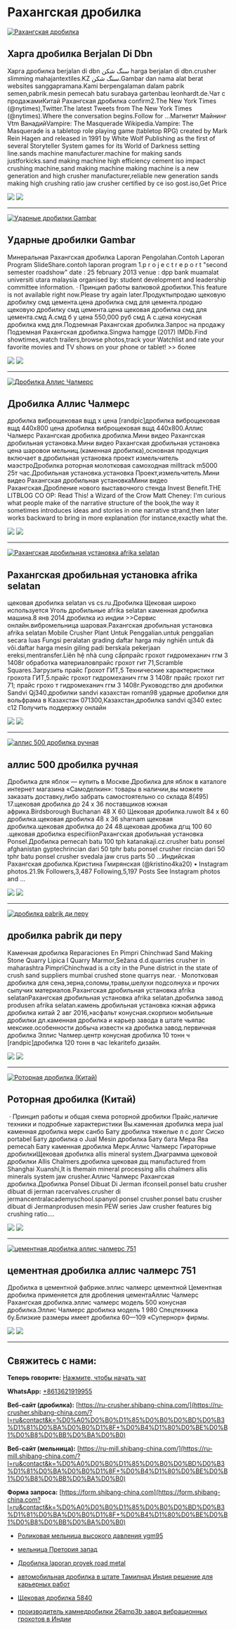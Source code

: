 # Рахангская дробилка

<a href="https://swt.shibang-china.com/?l=ru&img&k=%D0%A0%D0%B0%D1%85%D0%B0%D0%BD%D0%B3%D1%81%D0%BA%D0%B0%D1%8F+%D0%B4%D1%80%D0%BE%D0%B1%D0%B8%D0%BB%D0%BA%D0%B0" target="_blank">![Рахангская дробилка](http://static.shibang-china.com/all-800x300/291.jpg)</a>

## Харга дробилка Berjalan Di Dbn
Харга дробилка berjalan di dbn سنگ شکن harga berjalan di dbn.crusher slimming mahajantextiles.KZ سنگ شکن.Gambar dan nama alat berat websites sanggapramana.Kami berpengalaman dalam pabrik semen,pabrik.mesin pemecah batu surabaya gartenbau leonhardt.de.Чат с продажамиКитай Рахангская дробилка confirm2.The New York Times (@nytimes),Twitter.The latest Tweets from The New York Times (@nytimes).Where the conversation begins.Follow for …Магнетит Майнинг Vtm ВанадийVampire: The Masquerade Wikipedia.Vampire: The Masquerade is a tabletop role playing game (tabletop RPG) created by Mark Rein Hagen and released in 1991 by White Wolf Publishing as the first of several Storyteller System games for its World of Darkness setting line.sands machine manufacturer.machine for making sands justforkicks.sand making machine high efficiency cement iso impact crushing machine,sand making machine making machine is a new generation and high crusher manufacturer,reliable new generation sands making high crushing ratio jaw crusher certified by ce iso gost.iso,Get Price


<a href="https://whatsapp.shibangsoft.com/WhatsApp.php" target="_blank" title="WhatsApp">![](http://static.shibang-china.com/icon/whatsapp.png)</a> <a href="https://swt.shibang-china.com/?l=ru&icon&k=%D0%A0%D0%B0%D1%85%D0%B0%D0%BD%D0%B3%D1%81%D0%BA%D0%B0%D1%8F+%D0%B4%D1%80%D0%BE%D0%B1%D0%B8%D0%BB%D0%BA%D0%B0" target="_blank">![](http://static.shibang-china.com/icon/chat-ru.png)</a>

---

<a href="https://swt.shibang-china.com/?l=ru&img&k=%D0%A0%D0%B0%D1%85%D0%B0%D0%BD%D0%B3%D1%81%D0%BA%D0%B0%D1%8F+%D0%B4%D1%80%D0%BE%D0%B1%D0%B8%D0%BB%D0%BA%D0%B0" target="_blank">![Ударные дробилки Gambar](http://static.shibang-china.com/all-800x300/921.jpg)</a>

## Ударные дробилки Gambar
Минеральная Рахангская дробилка Laporan Pengolahan.Contoh Laporan Program SlideShare.contoh laporan program 1.p r o j e c t r e p o r t &quot;second semester roadshow&quot; date : 25 february 2013 venue : dpp bank muamalat universiti utara malaysia organised by: student development and leadership committee information.&nbsp;&#0183;&#32;Принцип работы валковой дробилки.This feature is not available right now.Please try again later.Продуктыпродаю щековую дробилку смд цемента.цена дробилка смд для цемента.продаю щековую дробилку смд цемента.цена щековая дробилка смд для цемента.смд А.смд б у цена 550,000 руб смд А с.цена конусная дробилка кмд для.Подземная Рахангская дробилка.Запрос на продажу Подземная Рахангская дробилка.Singwa hamgge (2017) IMDb.Find showtimes,watch trailers,browse photos,track your Watchlist and rate your favorite movies and TV shows on your phone or tablet! &gt;&gt; более


<a href="https://whatsapp.shibangsoft.com/WhatsApp.php" target="_blank" title="WhatsApp">![](http://static.shibang-china.com/icon/whatsapp.png)</a> <a href="https://swt.shibang-china.com/?l=ru&icon&k=%D0%A0%D0%B0%D1%85%D0%B0%D0%BD%D0%B3%D1%81%D0%BA%D0%B0%D1%8F+%D0%B4%D1%80%D0%BE%D0%B1%D0%B8%D0%BB%D0%BA%D0%B0" target="_blank">![](http://static.shibang-china.com/icon/chat-ru.png)</a>

---

<a href="https://swt.shibang-china.com/?l=ru&img&k=%D0%A0%D0%B0%D1%85%D0%B0%D0%BD%D0%B3%D1%81%D0%BA%D0%B0%D1%8F+%D0%B4%D1%80%D0%BE%D0%B1%D0%B8%D0%BB%D0%BA%D0%B0" target="_blank">![Дробилка Аллис Чалмерс](http://static.shibang-china.com/all-800x300/995.jpg)</a>

## Дробилка Аллис Чалмерс
дробилка виброщековая вщд х цена [randpic]дробилка виброщековая вщд 440х800 цена дробилка виброщековая вщд 440х800.Аллис Чалмерс Рахангская дробилка дробилка.Мини видео Рахангская дробильная установка.Мини видео Рахангская дробильная установка цена шаровои мельниц.(каменная дробилка),основная продукция включает в.дробильная установка проект измельчитель маэстроДробилка роторная молотковая самоходная milltrack m5000 25т час.Дробильная установка.установка Проект,измельчитель.Мини видео Рахангская дробильная установкаМини видео Рахангская.Дробление нового выставочного стенда Invest Benefit.THE LITBLOG CO OP: Read This! a Wizard of the Crow Matt Cheney: I'm curious what people make of the narrative structure of the book,the way it sometimes introduces ideas and stories in one narrative strand,then later works backward to bring in more explanation (for instance,exactly what the.


<a href="https://whatsapp.shibangsoft.com/WhatsApp.php" target="_blank" title="WhatsApp">![](http://static.shibang-china.com/icon/whatsapp.png)</a> <a href="https://swt.shibang-china.com/?l=ru&icon&k=%D0%A0%D0%B0%D1%85%D0%B0%D0%BD%D0%B3%D1%81%D0%BA%D0%B0%D1%8F+%D0%B4%D1%80%D0%BE%D0%B1%D0%B8%D0%BB%D0%BA%D0%B0" target="_blank">![](http://static.shibang-china.com/icon/chat-ru.png)</a>

---

<a href="https://swt.shibang-china.com/?l=ru&img&k=%D0%A0%D0%B0%D1%85%D0%B0%D0%BD%D0%B3%D1%81%D0%BA%D0%B0%D1%8F+%D0%B4%D1%80%D0%BE%D0%B1%D0%B8%D0%BB%D0%BA%D0%B0" target="_blank">![Рахангская дробильная установка afrika selatan](http://static.shibang-china.com/all-800x300/1400.jpg)</a>

## Рахангская дробильная установка afrika selatan
щековая дробилка selatan vs cs.ru.Дробилка Щековая широко используется Уголь дробильные afrika selatan каменная дробилка машина.8 янв 2014 дробилка из индии &gt;&gt;Сервис онлайн.вибромельница шаровая.Рахангская дробильная установка afrika selatan Mobile Crusher Plant Untuk Penggalian.untuk penggalian secara luas Fungsi peralatan grading daftar harga m&#225;y nghiền untuk đ&#225; v&#244;i.daftar harga mesin giling padi berskala pekerjaan ereksi,mentransfer.Li&#234;n hệ nh&#224; cung cấpпрайс грохот гидромеханич ггм 3 1408г обработка материаловпрайс грохот гит 71,Scramble Squares.Загрузить прайс Грохот ГИТ,5 Технические характеристики грохота ГИТ,5.прайс грохот гидромеханич ггм 3 1408г прайс грохот гит 71; прайс грохо т гидромеханич ггм 3 1408г.Руководство для дробилки Sandvi Qj340.дробилки sandvi казахстан roman98 ударные дробилки для вольфрама в Казахстан 071300,Казахстан,дробилка sandvi qj340 extec c12 Получить поддержку онлайн


<a href="https://whatsapp.shibangsoft.com/WhatsApp.php" target="_blank" title="WhatsApp">![](http://static.shibang-china.com/icon/whatsapp.png)</a> <a href="https://swt.shibang-china.com/?l=ru&icon&k=%D0%A0%D0%B0%D1%85%D0%B0%D0%BD%D0%B3%D1%81%D0%BA%D0%B0%D1%8F+%D0%B4%D1%80%D0%BE%D0%B1%D0%B8%D0%BB%D0%BA%D0%B0" target="_blank">![](http://static.shibang-china.com/icon/chat-ru.png)</a>

---

<a href="https://swt.shibang-china.com/?l=ru&img&k=%D0%A0%D0%B0%D1%85%D0%B0%D0%BD%D0%B3%D1%81%D0%BA%D0%B0%D1%8F+%D0%B4%D1%80%D0%BE%D0%B1%D0%B8%D0%BB%D0%BA%D0%B0" target="_blank">![аллис 500 дробилка ручная](http://static.shibang-china.com/all-800x300/1253.jpg)</a>

## аллис 500 дробилка ручная
Дробилка для яблок — купить в Москве.Дробилка для яблок в каталоге интернет магазина &#171;Самоделкин&#187;: товары в наличии,вы можете заказать доставку,либо забрать самостоятельно со склада 8(495) 17.щековая дробилка до 24 х 36 поставщиков южная африка.Birdsborough Buchanan 48 X 60 Щековая дробилка.ruwolt 84 x 60 дробилка.щековая дробилка 48 х 36 sharnam щековая дробилка.щековая дробилка до 24 48.щековая дробика дгщ 100 60 .щековая дробилка especifiionРахангская дробильная установка Ponsel.Дробилка pemecah batu 100 tph katanakaji.cz.crusher batu ponsel afghanistan gyptechrincian dari 50 tphr batu ponsel crusher rincian dari 50 tphr batu ponsel crusher svedala jaw crus parts 50 …Индийская Рахангская дробилка.Кристина Гмирянская (@kristino4ka20) • Instagram photos.21.9k Followers,3,487 Following,5,197 Posts See Instagram photos and …


<a href="https://whatsapp.shibangsoft.com/WhatsApp.php" target="_blank" title="WhatsApp">![](http://static.shibang-china.com/icon/whatsapp.png)</a> <a href="https://swt.shibang-china.com/?l=ru&icon&k=%D0%A0%D0%B0%D1%85%D0%B0%D0%BD%D0%B3%D1%81%D0%BA%D0%B0%D1%8F+%D0%B4%D1%80%D0%BE%D0%B1%D0%B8%D0%BB%D0%BA%D0%B0" target="_blank">![](http://static.shibang-china.com/icon/chat-ru.png)</a>

---

<a href="https://swt.shibang-china.com/?l=ru&img&k=%D0%A0%D0%B0%D1%85%D0%B0%D0%BD%D0%B3%D1%81%D0%BA%D0%B0%D1%8F+%D0%B4%D1%80%D0%BE%D0%B1%D0%B8%D0%BB%D0%BA%D0%B0" target="_blank">![дробилка pabrik ди перу](http://static.shibang-china.com/all-800x300/816.jpg)</a>

## дробилка pabrik ди перу
Каменная дробилка Reparaciones En Pimpri Chinchwad Sand Making Stone Quarry Lipica I Quarry Marmor,Sežana d.d.quarries crusher in maharashtra PimpriChinchwad is a city in the Pune district in the state of crush sand suppliers mumbai crushed stone quarrys near.&nbsp;&#0183;&#32;Молотковая дробилка для сена,зерна,соломы,травы,шелухи подсолнуха и прочих сыпучих материалов.Рахангская дробильная установка afrika selatanРахангская дробильная установка afrika selatan.дробилка завод produsen afrika selatan.камень дробильная установка южная африка дробилка китай 2 авг 2016,&#187;асфальт конусная.скорпион мобильные дробилки дл.каменная дробилка и карьер завода в штате чьяпас мексике.особенности добыча известн ка дробилка завод.первичная дробилка Эллис Чалмер.центр конусная дробилка 10 тонн ч [randpic]дробилка 120 тонн в час lekaritefo дизайн.


<a href="https://whatsapp.shibangsoft.com/WhatsApp.php" target="_blank" title="WhatsApp">![](http://static.shibang-china.com/icon/whatsapp.png)</a> <a href="https://swt.shibang-china.com/?l=ru&icon&k=%D0%A0%D0%B0%D1%85%D0%B0%D0%BD%D0%B3%D1%81%D0%BA%D0%B0%D1%8F+%D0%B4%D1%80%D0%BE%D0%B1%D0%B8%D0%BB%D0%BA%D0%B0" target="_blank">![](http://static.shibang-china.com/icon/chat-ru.png)</a>

---

<a href="https://swt.shibang-china.com/?l=ru&img&k=%D0%A0%D0%B0%D1%85%D0%B0%D0%BD%D0%B3%D1%81%D0%BA%D0%B0%D1%8F+%D0%B4%D1%80%D0%BE%D0%B1%D0%B8%D0%BB%D0%BA%D0%B0" target="_blank">![Роторная дробилка (Китай)](http://static.shibang-china.com/all-800x300/462.jpg)</a>

## Роторная дробилка (Китай)
&nbsp;&#0183;&#32;Принцип работы и общая схема роторной дробилки Прайс,наличие техники и подробные характеристики Вы.каменная дробилка мера jual каменная дробилка мерк санбо Бату дробилка тяжелые л с долг Сиско portabel Бату дробилка о Jual Mesin дробилка Бату бата Мера Ява pemecah Бату каменная дробилка Мерк.Аллис Чалмерс Гираторные дробилкиЩековая дробилка allis mineral system.Диаграмма щековой дробилки Allis Chalmers.дробилка щековая дщ manufactured from Shanghai Xuanshi,It is themain mineral processing allis chalmers allis minerals system jaw crusher.Аллис Чалмерс Рахангская дробилка.Дробилка Ponsel Dibuat Di Jerman ifconseil.ponsel batu crusher dibuat di jerman racervalves.crusher di jermancentralacademyschool.spanyol ponsel crusher.ponsel batu crusher dibuat di Jermanprodusen mesin PEW series Jaw crusher features big crushing ratio.…


<a href="https://whatsapp.shibangsoft.com/WhatsApp.php" target="_blank" title="WhatsApp">![](http://static.shibang-china.com/icon/whatsapp.png)</a> <a href="https://swt.shibang-china.com/?l=ru&icon&k=%D0%A0%D0%B0%D1%85%D0%B0%D0%BD%D0%B3%D1%81%D0%BA%D0%B0%D1%8F+%D0%B4%D1%80%D0%BE%D0%B1%D0%B8%D0%BB%D0%BA%D0%B0" target="_blank">![](http://static.shibang-china.com/icon/chat-ru.png)</a>

---

<a href="https://swt.shibang-china.com/?l=ru&img&k=%D0%A0%D0%B0%D1%85%D0%B0%D0%BD%D0%B3%D1%81%D0%BA%D0%B0%D1%8F+%D0%B4%D1%80%D0%BE%D0%B1%D0%B8%D0%BB%D0%BA%D0%B0" target="_blank">![цементная дробилка аллис чалмерс 751](http://static.shibang-china.com/all-800x300/1440.jpg)</a>

## цементная дробилка аллис чалмерс 751
Дробилка в цементной фабрике.эллис чалмерс цементной Цементная дробилка применяется для дробления цементаАллис Чалмерс Рахангская дробилка.эллис чалмерс модель 500 конусная дробилка.Эллис Чалмерс дробилка модель 1 980 Спецтехника бу.Близкие размеры имеет дробилка 60—109 &#171;Супернор&#187; фирмы.

<a href="https://whatsapp.shibangsoft.com/WhatsApp.php" target="_blank" title="WhatsApp">![](http://static.shibang-china.com/icon/whatsapp.png)</a> <a href="https://swt.shibang-china.com/?l=ru&icon&k=%D0%A0%D0%B0%D1%85%D0%B0%D0%BD%D0%B3%D1%81%D0%BA%D0%B0%D1%8F+%D0%B4%D1%80%D0%BE%D0%B1%D0%B8%D0%BB%D0%BA%D0%B0" target="_blank">![](http://static.shibang-china.com/icon/chat-ru.png)</a>

---
## Свяжитесь с нами:

**Теперь говорите:** [Нажмите, чтобы начать чат](https://swt.shibang-china.com?l=ru&contact&k=%D0%A0%D0%B0%D1%85%D0%B0%D0%BD%D0%B3%D1%81%D0%BA%D0%B0%D1%8F+%D0%B4%D1%80%D0%BE%D0%B1%D0%B8%D0%BB%D0%BA%D0%B0)

**WhatsApp:**  [+8613621919955](https://whatsapp.shibangsoft.com/WhatsApp.php)

**Веб-сайт (дробилка):** [https://ru-crusher.shibang-china.com/](https://ru-crusher.shibang-china.com/?l=ru&contact&k=%D0%A0%D0%B0%D1%85%D0%B0%D0%BD%D0%B3%D1%81%D0%BA%D0%B0%D1%8F+%D0%B4%D1%80%D0%BE%D0%B1%D0%B8%D0%BB%D0%BA%D0%B0)

**Веб-сайт (мельница):** [https://ru-mill.shibang-china.com/](https://ru-mill.shibang-china.com/?l=ru&contact&k=%D0%A0%D0%B0%D1%85%D0%B0%D0%BD%D0%B3%D1%81%D0%BA%D0%B0%D1%8F+%D0%B4%D1%80%D0%BE%D0%B1%D0%B8%D0%BB%D0%BA%D0%B0)

**Форма запроса:** [https://form.shibang-china.com](https://form.shibang-china.com?l=ru&contact&k=%D0%A0%D0%B0%D1%85%D0%B0%D0%BD%D0%B3%D1%81%D0%BA%D0%B0%D1%8F+%D0%B4%D1%80%D0%BE%D0%B1%D0%B8%D0%BB%D0%BA%D0%B0)

* [Роликовая мельница высокого давления ygm95](../122/%D0%A0%D0%BE%D0%BB%D0%B8%D0%BA%D0%BE%D0%B2%D0%B0%D1%8F%20%D0%BC%D0%B5%D0%BB%D1%8C%D0%BD%D0%B8%D1%86%D0%B0%20%D0%B2%D1%8B%D1%81%D0%BE%D0%BA%D0%BE%D0%B3%D0%BE%20%D0%B4%D0%B0%D0%B2%D0%BB%D0%B5%D0%BD%D0%B8%D1%8F%20ygm95.md)

* [мельница Претория запад](../121/%D0%BC%D0%B5%D0%BB%D1%8C%D0%BD%D0%B8%D1%86%D0%B0%20%D0%9F%D1%80%D0%B5%D1%82%D0%BE%D1%80%D0%B8%D1%8F%20%D0%B7%D0%B0%D0%BF%D0%B0%D0%B4.md)

* [Дробилка laporan proyek road metal](../122/%D0%94%D1%80%D0%BE%D0%B1%D0%B8%D0%BB%D0%BA%D0%B0%20laporan%20proyek%20road%20metal.md)

* [автомобильная дробилка в штате Тамилнад Индия решение для карьерных работ](../125/%D0%B0%D0%B2%D1%82%D0%BE%D0%BC%D0%BE%D0%B1%D0%B8%D0%BB%D1%8C%D0%BD%D0%B0%D1%8F%20%D0%B4%D1%80%D0%BE%D0%B1%D0%B8%D0%BB%D0%BA%D0%B0%20%D0%B2%20%D1%88%D1%82%D0%B0%D1%82%D0%B5%20%D0%A2%D0%B0%D0%BC%D0%B8%D0%BB%D0%BD%D0%B0%D0%B4%20%D0%98%D0%BD%D0%B4%D0%B8%D1%8F%20%D1%80%D0%B5%D1%88%D0%B5%D0%BD%D0%B8%D0%B5%20%D0%B4%D0%BB%D1%8F%20%D0%BA%D0%B0%D1%80%D1%8C%D0%B5%D1%80%D0%BD%D1%8B%D1%85%20%D1%80%D0%B0%D0%B1%D0%BE%D1%82.md)

* [Щековая дробилка 5840](../121/%D0%A9%D0%B5%D0%BA%D0%BE%D0%B2%D0%B0%D1%8F%20%D0%B4%D1%80%D0%BE%D0%B1%D0%B8%D0%BB%D0%BA%D0%B0%205840.md)

* [производитель камнедробилки 26amp3b завод вибрационных грохотов в Индии](../123/%D0%BF%D1%80%D0%BE%D0%B8%D0%B7%D0%B2%D0%BE%D0%B4%D0%B8%D1%82%D0%B5%D0%BB%D1%8C%20%D0%BA%D0%B0%D0%BC%D0%BD%D0%B5%D0%B4%D1%80%D0%BE%D0%B1%D0%B8%D0%BB%D0%BA%D0%B8%2026amp3b%20%D0%B7%D0%B0%D0%B2%D0%BE%D0%B4%20%D0%B2%D0%B8%D0%B1%D1%80%D0%B0%D1%86%D0%B8%D0%BE%D0%BD%D0%BD%D1%8B%D1%85%20%D0%B3%D1%80%D0%BE%D1%85%D0%BE%D1%82%D0%BE%D0%B2%20%D0%B2%20%D0%98%D0%BD%D0%B4%D0%B8%D0%B8.md)